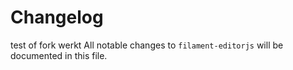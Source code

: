 # Changelog
test of fork werkt
All notable changes to `filament-editorjs` will be documented in this file.
